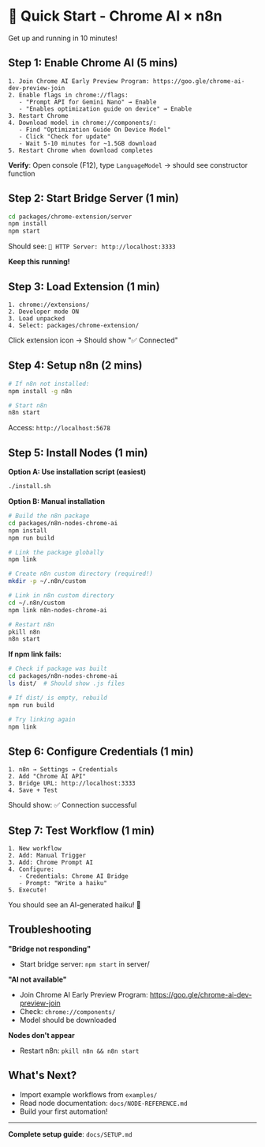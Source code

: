 # 🚀 Quick Start - Chrome AI × n8n

Get up and running in 10 minutes!

## Step 1: Enable Chrome AI (5 mins)

```
1. Join Chrome AI Early Preview Program: https://goo.gle/chrome-ai-dev-preview-join
2. Enable flags in chrome://flags:
   - "Prompt API for Gemini Nano" → Enable
   - "Enables optimization guide on device" → Enable
3. Restart Chrome
4. Download model in chrome://components/:
   - Find "Optimization Guide On Device Model"
   - Click "Check for update"
   - Wait 5-10 minutes for ~1.5GB download
5. Restart Chrome when download completes
```

**Verify**: Open console (F12), type `LanguageModel` → should see constructor function

## Step 2: Start Bridge Server (1 min)

```bash
cd packages/chrome-extension/server
npm install
npm start
```

Should see: `📡 HTTP Server: http://localhost:3333`

**Keep this running!**

## Step 3: Load Extension (1 min)

```
1. chrome://extensions/
2. Developer mode ON
3. Load unpacked
4. Select: packages/chrome-extension/
```

Click extension icon → Should show "✅ Connected"

## Step 4: Setup n8n (2 mins)

```bash
# If n8n not installed:
npm install -g n8n

# Start n8n
n8n start
```

Access: `http://localhost:5678`

## Step 5: Install Nodes (1 min)

**Option A: Use installation script (easiest)**
```bash
./install.sh
```

**Option B: Manual installation**
```bash
# Build the n8n package
cd packages/n8n-nodes-chrome-ai
npm install
npm run build

# Link the package globally
npm link

# Create n8n custom directory (required!)
mkdir -p ~/.n8n/custom

# Link in n8n custom directory
cd ~/.n8n/custom
npm link n8n-nodes-chrome-ai

# Restart n8n
pkill n8n
n8n start
```

**If npm link fails:**
```bash
# Check if package was built
cd packages/n8n-nodes-chrome-ai
ls dist/  # Should show .js files

# If dist/ is empty, rebuild
npm run build

# Try linking again
npm link
```

## Step 6: Configure Credentials (1 min)

```
1. n8n → Settings → Credentials
2. Add "Chrome AI API"
3. Bridge URL: http://localhost:3333
4. Save + Test
```

Should show: ✅ Connection successful

## Step 7: Test Workflow (1 min)

```
1. New workflow
2. Add: Manual Trigger
3. Add: Chrome Prompt AI
4. Configure:
   - Credentials: Chrome AI Bridge
   - Prompt: "Write a haiku"
5. Execute!
```

You should see an AI-generated haiku! 🎉

## Troubleshooting

**"Bridge not responding"**
- Start bridge server: `npm start` in server/

**"AI not available"**
- Join Chrome AI Early Preview Program: https://goo.gle/chrome-ai-dev-preview-join
- Check: `chrome://components/`
- Model should be downloaded

**Nodes don't appear**
- Restart n8n: `pkill n8n && n8n start`

## What's Next?

- Import example workflows from `examples/`
- Read node documentation: `docs/NODE-REFERENCE.md`
- Build your first automation!

---

**Complete setup guide**: `docs/SETUP.md`

